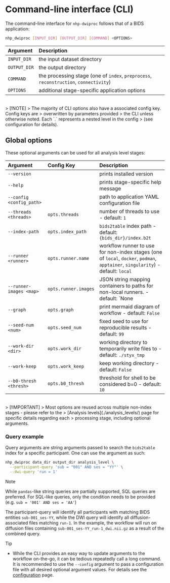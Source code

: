 # Command-line interface (CLI)

The command-line interface for `nhp-dwiproc` follows that of a BIDS application:

```bash
nhp_dwiproc [INPUT_DIR] [OUTPUT_DIR] [COMMAND] <OPTIONS>
```

| Argument     | Description                                                                           |
| :----------- | :------------------------------------------------------------------------------------ |
| `INPUT_DIR`  | the input dataset directory                                                           |
| `OUTPUT_DIR` | the output directory                                                                  |
| `COMMAND`    | the processing stage (one of `index`, `preprocess`, `reconstruction`, `connectivity`) |
| `OPTIONS`    | additional stage-specific application options                                         |

</br>
> [!NOTE]
> The majority of CLI options also have a associated config key. Config keys are
> overwritten by parameters provided
> the CLI unless otherwise noted. Each `.` represents a nested level in the config
> (see configuration for details).

## Global options

These optional arguments can be used for all analysis level stages:

| Argument                 | Config Key           | Description                                                                                                                     |
| :----------------------- | :------------------- | :------------------------------------------------------------------------------------------------------------------------------ |
| `--version`              |                      | prints installed version                                                                                                        |
| `--help`                 |                      | prints stage-specific help message                                                                                              |
| `--config <config_path>` |                      | path to application YAML configuration file                                                                                     |
| `--threads <threads>`    | `opts.threads`       | number of threads to use - default: `1`                                                                                         |
| `--index-path`           | `opts.index_path`    | `bids2table` index path - default: `{bids_dir}/index.b2t`                                                                       |
| `--runner <runner>`      | `opts.runner.name`   | workflow runner to use for non-index stages (one of `local`, `docker`, `podman`, `apptainer`, `singularity`) - default: `local` |
| `--runner-images <map>`  | `opts.runner.images` | JSON string mapping containers to paths for non-local runners. - default: `None                                                 |
| `--graph`                | `opts.graph`         | print mermaid diagram of workflow - default: `False`                                                                            |
| `--seed-num <num>`       | `opts.seed_num`      | fixed seed to use for reproducible results - default: `99`                                                                      |
| `--work-dir <dir>`       | `opts.work_dir`      | working directory to temporarily write files to - default: `./styx_tmp`                                                         |
| `--work-keep`            | `opts.work_keep`     | keep working directory - default: `False`                                                                                       |
| `--b0-thresh <thresh>`   | `opts.b0_thresh`     | threshold for shell to be considered b=0 - default: `10`                                                                        |

</br>
> [!IMPORTANT]
> Most options are reused across multiple non-index stages - please refer to the
> [Analysis levels](./analysis_levels/) page for specific details regarding each
> processing stage, including optional arguments.

### Query example

Query arguments are string arguments passed to search the `bids2table` index for a
specific participant. One can use the argument as such:

```bash
nhp_dwiproc data_dir output_dir analysis_level \
  --participant-query 'sub = "001" AND ses = "YY"' \
  --dwi-query 'run = 1'
```

> [!NOTE]
> While `pandas`-like string queries are partially supported, SQL queries are preferred.
> For SQL-like queries, only the condition needs to be provided
> (e.g. `sub = '001' AND ses = 'AA'`)

The participant-query will identify all participants with matching BIDS entities
`sub-001_ses-YY`, while the DWI query will identify all diffusion-associated files
matching `run-1`. In the example, the workflow will run on diffusion files containing
`sub-001_ses-YY_run-1_dwi.nii.gz` as a result of the combined query.

> [!TIP]
>
> - While the CLI provides an easy way to update arguments to the workflow on-the-go,
>   it can be tedious repeatedly call a long command. It is recommended to use the
>   `--config` argument to pass a configuration file with all desired optional argument
>   values. For details see the [configuration](../configuration/config.md) page.
